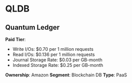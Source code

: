 # QLDB

## Quantum Ledger

**Paid Tier**:

- Write I/Os: $0.70 per 1 million requests
- Read I/Os: $0.136 per 1 million requests
- Journal Storage Rate: $0.03 per GB-month
- Indexed Storage Rate: $0.25 per GB-month

**Ownership**: Amazon
**Segment**: Blockchain DB
**Type**: PaaS
